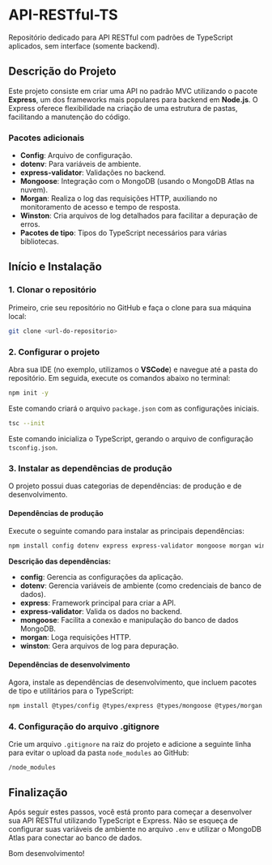 # API-RESTful-TS

Repositório dedicado para API RESTful com padrões de TypeScript aplicados, sem interface (somente backend).

## Descrição do Projeto

Este projeto consiste em criar uma API no padrão MVC utilizando o pacote **Express**, um dos frameworks mais populares para backend em **Node.js**. O Express oferece flexibilidade na criação de uma estrutura de pastas, facilitando a manutenção do código.

### Pacotes adicionais

- **Config**: Arquivo de configuração.
- **dotenv**: Para variáveis de ambiente.
- **express-validator**: Validações no backend.
- **Mongoose**: Integração com o MongoDB (usando o MongoDB Atlas na nuvem).
- **Morgan**: Realiza o log das requisições HTTP, auxiliando no monitoramento de acesso e tempo de resposta.
- **Winston**: Cria arquivos de log detalhados para facilitar a depuração de erros.
- **Pacotes de tipo**: Tipos do TypeScript necessários para várias bibliotecas.

## Início e Instalação

### 1. Clonar o repositório

Primeiro, crie seu repositório no GitHub e faça o clone para sua máquina local:

```bash
git clone <url-do-repositorio>
```

### 2. Configurar o projeto

Abra sua IDE (no exemplo, utilizamos o **VSCode**) e navegue até a pasta do repositório. Em seguida, execute os comandos abaixo no terminal:

```bash
npm init -y
```

Este comando criará o arquivo `package.json` com as configurações iniciais.

```bash
tsc --init
```

Este comando inicializa o TypeScript, gerando o arquivo de configuração `tsconfig.json`.

### 3. Instalar as dependências de produção

O projeto possui duas categorias de dependências: de produção e de desenvolvimento.

#### Dependências de produção

Execute o seguinte comando para instalar as principais dependências:

```bash
npm install config dotenv express express-validator mongoose morgan winston
```

**Descrição das dependências:**

- **config**: Gerencia as configurações da aplicação.
- **dotenv**: Gerencia variáveis de ambiente (como credenciais de banco de dados).
- **express**: Framework principal para criar a API.
- **express-validator**: Valida os dados no backend.
- **mongoose**: Facilita a conexão e manipulação do banco de dados MongoDB.
- **morgan**: Loga requisições HTTP.
- **winston**: Gera arquivos de log para depuração.

#### Dependências de desenvolvimento

Agora, instale as dependências de desenvolvimento, que incluem pacotes de tipo e utilitários para o TypeScript:

```bash
npm install @types/config @types/express @types/mongoose @types/morgan @types/node ts-node-dev typescript --save-dev
```

### 4. Configuração do arquivo .gitignore

Crie um arquivo `.gitignore` na raiz do projeto e adicione a seguinte linha para evitar o upload da pasta `node_modules` ao GitHub:

```
/node_modules
```

## Finalização

Após seguir estes passos, você está pronto para começar a desenvolver sua API RESTful utilizando TypeScript e Express. Não se esqueça de configurar suas variáveis de ambiente no arquivo `.env` e utilizar o MongoDB Atlas para conectar ao banco de dados.

Bom desenvolvimento!
